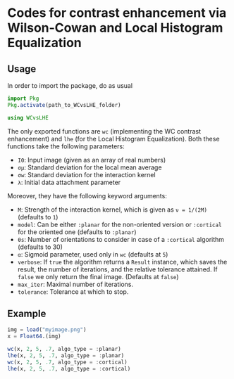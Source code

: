 # Codes for contrast enhancement via Wilson-Cowan and Local Histogram Equalization

## Usage

In order to import the package, do as usual

```julia
import Pkg
Pkg.activate(path_to_WCvsLHE_folder)

using WCvsLHE
```

The only exported functions are `wc` (implementing the WC contrast enhancement) and `lhe` (for the Local Histogram Equalization). Both these functions take the following parameters:

- `I0`:	Input image (given as an array of real numbers)
- `σμ`: Standard deviation for the local mean average
- `σw`: Standard deviation for the interaction kernel
- `λ`: Initial data attachment parameter

Moreover, they have the following keyword arguments:

- `M`: Strength of the interaction kernel, which is given as `ν = 1/(2M)` (defaults to `1`)
- `model`: Can be either `:planar` for the non-oriented version or `:cortical` for the oriented one (defaults to `:planar`)
- `θs`: Number of orientations to consider in case of a `:cortical` algorithm (defaults to 30)
- `α`: Sigmoid parameter, used only in `wc` (defaults at `5`)
- `verbose`: If `true` the algorithm returns a `Result` instance, which saves the result, the number of iterations, and the relative tolerance attained. If `false` we only return the final image. (Defaults at `false`)
- `max_iter`: Maximal number of iterations.
- `tolerance`: Tolerance at which to stop.

## Example

```julia
img = load("myimage.png")
x = Float64.(img)

wc(x, 2, 5, .7, algo_type = :planar)
lhe(x, 2, 5, .7, algo_type = :planar)
wc(x, 2, 5, .7, algo_type = :cortical)
lhe(x, 2, 5, .7, algo_type = :cortical)
```
